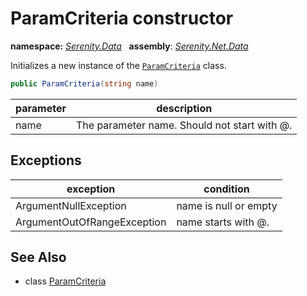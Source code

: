 # ParamCriteria constructor
**namespace:** *[Serenity.Data](../../README.md#serenity.data-namespace)*   **assembly**: *[Serenity.Net.Data](../../README.md)*

Initializes a new instance of the [`ParamCriteria`](../ParamCriteria.md) class.

```csharp
public ParamCriteria(string name)
```

| parameter | description |
| --- | --- |
| name | The parameter name. Should not start with @. |

## Exceptions

| exception | condition |
| --- | --- |
| ArgumentNullException | name is null or empty |
| ArgumentOutOfRangeException | name starts with @. |

## See Also

* class [ParamCriteria](../ParamCriteria.md)